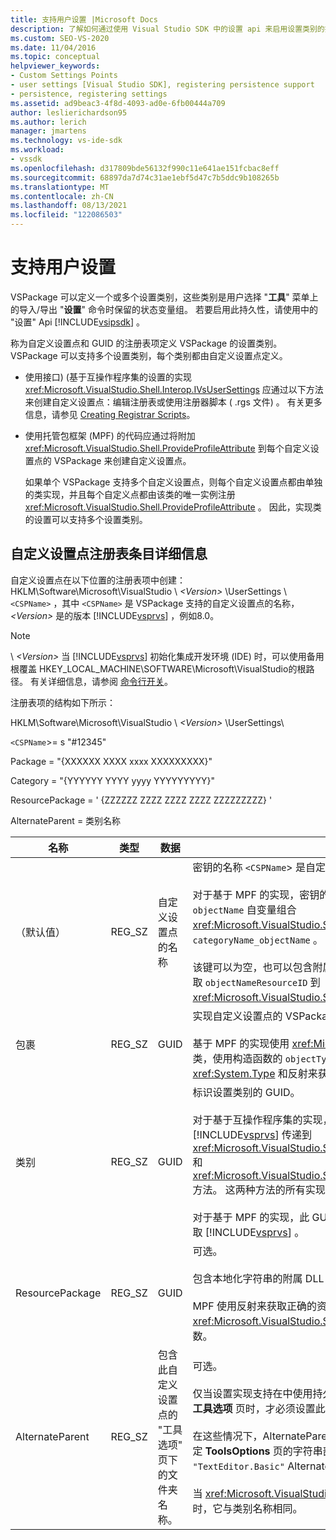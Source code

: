 ```yaml
---
title: 支持用户设置 |Microsoft Docs
description: 了解如何通过使用 Visual Studio SDK 中的设置 api 来启用设置类别的持久性。
ms.custom: SEO-VS-2020
ms.date: 11/04/2016
ms.topic: conceptual
helpviewer_keywords:
- Custom Settings Points
- user settings [Visual Studio SDK], registering persistence support
- persistence, registering settings
ms.assetid: ad9beac3-4f8d-4093-ad0e-6fb00444a709
author: leslierichardson95
ms.author: lerich
manager: jmartens
ms.technology: vs-ide-sdk
ms.workload:
- vssdk
ms.openlocfilehash: d317809bde56132f990c11e641ae151fcbac8eff
ms.sourcegitcommit: 68897da7d74c31ae1ebf5d47c7b5ddc9b108265b
ms.translationtype: MT
ms.contentlocale: zh-CN
ms.lasthandoff: 08/13/2021
ms.locfileid: "122086503"
---
```

# <a name="support-for-user-settings"></a>支持用户设置
VSPackage 可以定义一个或多个设置类别，这些类别是用户选择 "**工具**" 菜单上的导入/导出 "**设置**" 命令时保留的状态变量组。 若要启用此持久性，请使用中的 "设置" Api [!INCLUDE[vsipsdk](../../extensibility/includes/vsipsdk_md.md)] 。

 称为自定义设置点和 GUID 的注册表项定义 VSPackage 的设置类别。 VSPackage 可以支持多个设置类别，每个类别都由自定义设置点定义。

- 使用接口)  (基于互操作程序集的设置的实现 <xref:Microsoft.VisualStudio.Shell.Interop.IVsUserSettings> 应通过以下方法来创建自定义设置点：编辑注册表或使用注册器脚本 ( .rgs 文件) 。 有关更多信息，请参见 [Creating Registrar Scripts](/cpp/atl/creating-registrar-scripts)。

- 使用托管包框架 (MPF) 的代码应通过将附加 <xref:Microsoft.VisualStudio.Shell.ProvideProfileAttribute> 到每个自定义设置点的 VSPackage 来创建自定义设置点。

     如果单个 VSPackage 支持多个自定义设置点，则每个自定义设置点都由单独的类实现，并且每个自定义点都由该类的唯一实例注册 <xref:Microsoft.VisualStudio.Shell.ProvideProfileAttribute> 。 因此，实现类的设置可以支持多个设置类别。

## <a name="custom-settings-point-registry-entry-details"></a>自定义设置点注册表条目详细信息
 自定义设置点在以下位置的注册表项中创建： HKLM\Software\Microsoft\VisualStudio \\ *\<Version>* \UserSettings \\ `<CSPName>` ，其中 `<CSPName>` 是 VSPackage 支持的自定义设置点的名称， *\<Version>* 是的版本 [!INCLUDE[vsprvs](../../code-quality/includes/vsprvs_md.md)] ，例如8.0。

> [!NOTE]
> \\ *\<Version>* 当 [!INCLUDE[vsprvs](../../code-quality/includes/vsprvs_md.md)] 初始化集成开发环境 (IDE) 时，可以使用备用根覆盖 HKEY_LOCAL_MACHINE\SOFTWARE\Microsoft\VisualStudio的根路径。 有关详细信息，请参阅 [命令行开关](../../extensibility/command-line-switches-visual-studio-sdk.md)。

 注册表项的结构如下所示：

 HKLM\Software\Microsoft\VisualStudio \\ *\<Version>* \UserSettings\

 `<CSPName`>= s "#12345"

 Package = "{XXXXXX XXXX xxxx XXXXXXXXX}"

 Category = "{YYYYYY YYYY yyyy YYYYYYYYY}"

 ResourcePackage = ' {ZZZZZZ ZZZZ ZZZZ ZZZZ ZZZZZZZZZ} '

 AlternateParent = 类别名称

| 名称 | 类型 | 数据 | 说明 |
|-----------------|--------| - | - |
| （默认值） | REG_SZ | 自定义设置点的名称 | 密钥的名称 `<CSPName`> 是自定义设置点的未本地化名称。<br /><br /> 对于基于 MPF 的实现，密钥的名称是通过将 `categoryName` 构造函数的和 `objectName` 自变量组合 <xref:Microsoft.VisualStudio.Shell.ProvideProfileAttribute> 到来获取的 `categoryName_objectName` 。<br /><br /> 该键可以为空，也可以包含附属 DLL 中本地化字符串的引用 ID。 此值从自变量获取 `objectNameResourceID` 到 <xref:Microsoft.VisualStudio.Shell.ProvideProfileAttribute> 构造函数。 |
| 包裹 | REG_SZ | GUID | 实现自定义设置点的 VSPackage 的 GUID。<br /><br /> 基于 MPF 的实现使用 <xref:Microsoft.VisualStudio.Shell.ProvideProfileAttribute> 类，使用构造函数的 `objectType` 参数，其中包含 VSPackage 的 <xref:System.Type> 和反射来获取此值。 |
| 类别 | REG_SZ | GUID | 标识设置类别的 GUID。<br /><br /> 对于基于互操作程序集的实现，此值可以是任意选择的 GUID，IDE 会将其 [!INCLUDE[vsprvs](../../code-quality/includes/vsprvs_md.md)] 传递到 <xref:Microsoft.VisualStudio.Shell.Interop.IVsUserSettings.ExportSettings%2A> 和 <xref:Microsoft.VisualStudio.Shell.Interop.IVsUserSettings.ImportSettings%2A> 方法。 这两种方法的所有实现都应该验证其 GUID 参数。<br /><br /> 对于基于 MPF 的实现，此 GUID 由 <xref:System.Type> 实现设置机制的类的来获取 [!INCLUDE[vsprvs](../../code-quality/includes/vsprvs_md.md)] 。 |
| ResourcePackage | REG_SZ | GUID | 可选。<br /><br /> 包含本地化字符串的附属 DLL 的路径（如果实现 VSPackage 未提供）。<br /><br /> MPF 使用反射来获取正确的资源 VSPackage，因此， <xref:Microsoft.VisualStudio.Shell.ProvideProfileAttribute> 该类不会设置此参数。 |
| AlternateParent | REG_SZ | 包含此自定义设置点的 "工具选项" 页下的文件夹名称。 | 可选。<br /><br /> 仅当设置实现支持在中使用持久性机制（而不是自动化模型中的机制）保存状态的 **工具选项** 页时，才必须设置此值 [!INCLUDE[vsipsdk](../../extensibility/includes/vsipsdk_md.md)] 。<br /><br /> 在这些情况下，AlternateParent 键中的值是 `topic` `topic.sub-topic` 用于标识特定 **ToolsOptions** 页的字符串部分。 例如，对于 **ToolsOptions** 页， `"TextEditor.Basic"` AlternateParent 的值为 `"TextEditor"` 。<br /><br /> 当 <xref:Microsoft.VisualStudio.Shell.ProvideProfileAttribute> 生成自定义设置点时，它与类别名称相同。 |

